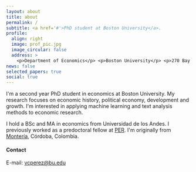 ```yaml
---
layout: about
title: about
permalink: /
subtitle: <a href='#'>PhD student at Boston University</a>.
profile:
  align: right
  image: prof_pic.jpg
  image_circular: false
  address: >
    <p>Department of Economics</p> <p>Boston University</p> <p>270 Bay State Road</p> <p>Boston, MA.</p>
news: false
selected_papers: true
social: true
---
```


I'm a second year PhD student in economics at Boston University. My research focuses on economic history, political economy, development and growth. I'm interested in applying machine learning and text analysis methods to economic research.

I hold a BSc and MA in economics from Universidad de los Andes. I previously
worked as a predoctoral fellow at <a href="https://econ.columbia.edu/per/">PER</a>. I'm originally from  <a href="https://en.wikipedia.org/wiki/Monteria"> Montería</a>, Córdoba, Colombia.

#### **Contact**

E-mail: <a href="mailto:vcperez@bu.edu">vcperez@bu.edu</a>



<!-- Put your address / P.O. box / other info right below your picture. You can also disable any these elements by editing `profile` property of the YAML header of your `_pages/about.md`. Edit `_bibliography/papers.bib` and Jekyll will render your [publications page](/al-folio/publications/) automatically. Link to your social media connections, too. This theme is set up to use [Font Awesome icons](http://fortawesome.github.io/Font-Awesome/) and [Academicons](https://jpswalsh.github.io/academicons/), like the ones below. Add your Facebook, Twitter, LinkedIn, Google Scholar, or just disable all of them. -->
